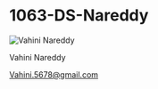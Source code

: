 #  1063-DS-Nareddy

![Vahini Nareddy](https://gm1.ggpht.com/1cOEZrwPHTIFgAipYqu64X1B196W6I7IF9bTGa13NgmxwdrfZYeqi4Y3stKVzrYFg57sPYaUsuWJgiU3dc4t6sHXwWv1OeiwcBW0DJWvsEIbypShva6UgQHsZXhDN7XrdCoRHrq5ynTSOf8Mu3oN1RJsnqHKdclecuXcFaz45Wa6PY1M23WbiEQAroXfesp8YwiFpb0fotG6V-Saqo0d-oSDzvNCJWPiUqGHGJzKJNdthdiHued-10RDKmtuFpzjpD1HrQfictG9SMenT8PzFj4-VZtORK7winFGRMViETAPtzPpQ7gLuBPr1scr8gCH4pwrucEWH_kQHlNzpL66jn7Ut8WdBbOoTwKLF5OPSwLg8e7ZtD5tnmf01dHc53TfIO25rl0fq62U3bId2wo9FgGtNsfVlIt0XvUJjWCS5DKS_FNrx_wbzjEH7MJjjMiCB_wuweJTwV2x0i8Sd95_ePZ3a85lbxVXGUrx0q0BE1yQOVmhO1dxbrF9cdlU_DviwoBpDqT2Bu5uIuQh5aMw-uz4fX-7pZVRI5E1DPrDYzZ1NyB3SKXmE6oLx7xMqNZi98s-__xvlI1z9rEoWFV0_tYyzp__l0VxzE0bbCwy6hVD3bz-vu4NyPd2ZVL2aE-l6VVNMB9QnSM1vXhaLIe6ne37LJyhenamTe6zXnU_jIZXFeW_YsRlyMVfiqk1PUwcU6R7CJXjEMKq=w1919-h918-l75-ft
    )

Vahini Nareddy

Vahini.5678@gmail.com
